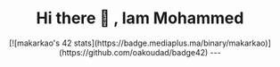 <h1 align="center">  Hi there 👋 , Iam Mohammed </h1>
<div align="center">
   [![makarkao's 42 stats](https://badge.mediaplus.ma/binary/makarkao)](https://github.com/oakoudad/badge42)
 ---

